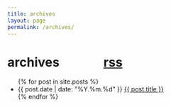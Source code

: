 ```yaml
---
title: archives
layout: page
permalink: /archives/
---
```


<div class="home">

  <h1 class="page-heading">archives &nbsp;&nbsp;&nbsp;&nbsp;&nbsp;&nbsp;&nbsp;&nbsp;&nbsp;&nbsp;&nbsp;&nbsp;&nbsp;&nbsp;<a href="{{ "/feed.xml" | prepend: site.baseurl }}">rss </a></h1>

  <ul class="post-list">
    {% for post in site.posts %}
      <li>
        <span class="post-meta">{{ post.date | date: "%Y.%m.%d" }}</span>
        <a class="post-link" href="{{ post.url | prepend: site.baseurl }}">{{ post.title }}</a>
      </li>
    {% endfor %}
  </ul>



</div>
